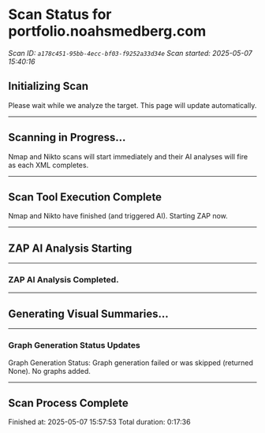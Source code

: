 # Scan Status for portfolio.noahsmedberg.com

*Scan ID: `a178c451-95bb-4ecc-bf03-f9252a33d34e`*
*Scan started: 2025-05-07 15:40:16*

## Initializing Scan

Please wait while we analyze the target. This page will update automatically.

---

## Scanning in Progress...

Nmap and Nikto scans will start immediately and their AI analyses will fire as each XML completes.

---

## Scan Tool Execution Complete

Nmap and Nikto have finished (and triggered AI). Starting ZAP now.

---

## ZAP AI Analysis Starting

---

### ZAP AI Analysis Completed.

---

## Generating Visual Summaries...

---

### Graph Generation Status Updates

Graph Generation Status: Graph generation failed or was skipped (returned None). No graphs added.

---

## Scan Process Complete

Finished at: 2025-05-07 15:57:53
Total duration: 0:17:36

